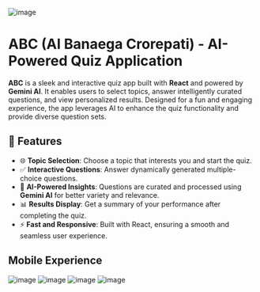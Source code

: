 ![image](https://github.com/user-attachments/assets/9712dd97-b4c9-4706-b1d2-7da43ca3b92b)

# ABC (AI Banaega Crorepati) - AI-Powered Quiz Application

**ABC** is a sleek and interactive quiz app built with **React** and powered by **Gemini AI**. It enables users to select topics, answer intelligently curated questions, and view personalized results. Designed for a fun and engaging experience, the app leverages AI to enhance the quiz functionality and provide diverse question sets.

## 🚀 Features

- 🌐 **Topic Selection**: Choose a topic that interests you and start the quiz.
- ✅ **Interactive Questions**: Answer dynamically generated multiple-choice questions.
- 🧠 **AI-Powered Insights**: Questions are curated and processed using **Gemini AI** for better variety and relevance.
- 📊 **Results Display**: Get a summary of your performance after completing the quiz.
- ⚡ **Fast and Responsive**: Built with React, ensuring a smooth and seamless user experience.

## Mobile Experience
![image](https://github.com/user-attachments/assets/955e99dd-a7be-4dcb-a01f-b71fbe195ea4)
![image](https://github.com/user-attachments/assets/25dc2220-8a38-40e1-8cc6-93263b5723dd)
![image](https://github.com/user-attachments/assets/07bd5826-c55a-43b0-8aa2-d7501c6a30c0)
![image](https://github.com/user-attachments/assets/cedbd525-6610-4418-a920-838a6a6f2c17)

